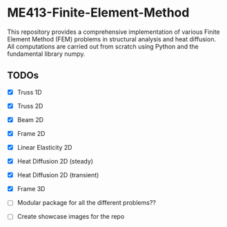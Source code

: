 # ME413-Finite-Element-Method
This repository provides a comprehensive implementation of various Finite Element Method (FEM) problems in structural analysis and heat diffusion. All computations are carried out from scratch using Python and the fundamental library numpy.


## TODOs
- [x] Truss 1D
- [x] Truss 2D
- [x] Beam 2D
- [x] Frame 2D
- [x] Linear Elasticity 2D
- [x] Heat Diffusion 2D (steady)
- [x] Heat Diffusion 2D (transient)
- [x] Frame 3D

- [ ] Modular package for all the different problems??

- [ ] Create showcase images for the repo
